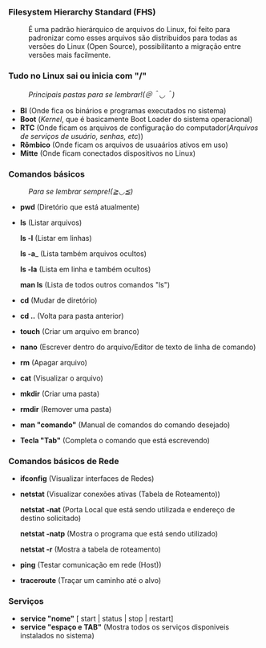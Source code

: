 ### <dt>Filesystem Hierarchy Standard<d><strong> (FHS)</strong></d></dt>
<dd>É uma padrão hierárquico de arquivos do Linux, foi feito para padronizar como esses arquivos são distribuidos para todas as versões do Linux (Open Source), possibilitanto a migração entre versões mais facilmente.</dd>

### <dt>Tudo no Linux sai ou inicia com "/"</dt>
*_<dd>Principais pastas para se lembrar!(＠＾◡＾)</dd>_*
- __BI__ (Onde fica os binários e programas executados no sistema)
- __Boot__ (*Kernel*, que é basicamente Boot Loader do sistema operacional)
- __RTC__ (Onde ficam os arquivos de configuração do computador(*Arquivos de serviços de usuário, senhas, etc*))
- __Rômbico__ (Onde ficam os arquivos de usuaários ativos em uso)
- __Mitte__ (Onde ficam conectados dispositivos no Linux)

### <dt>Comandos básicos</dt>
*_<dd>Para se lembrar sempre!(≧◡≦)</dd>_*
- __pwd__ (Diretório que está atualmente)
- __ls__ (Listar arquivos)
   
    __ls -l__ (Listar em linhas)
   
    __ls -a___ (Lista também arquivos ocultos)
   
    __ls -la__ (Lista em linha e também ocultos)
   
  __man ls__ (Lista de todos outros comandos "ls")
- __cd__ (Mudar de diretório)
- __cd ..__ (Volta para pasta anterior)
- __touch__ (Criar um arquivo em branco)
- __nano__ (Escrever dentro do arquivo/Editor de texto de linha de comando)
- __rm__ (Apagar arquivo)
- __cat__ (Visualizar o arquivo)
- __mkdir__ (Criar uma pasta)
- __rmdir__ (Remover uma pasta)
- __man "comando"__ (Manual de comandos do comando desejado)
- __Tecla "Tab"__ (Completa o comando que está escrevendo)

### <dt>Comandos básicos de Rede</dt>
- __ifconfig__ (Visualizar interfaces de Redes)
- __netstat__ (Visualizar conexões ativas (Tabela de Roteamento))
      
     __netstat -nat__ (Porta Local que está sendo utilizada e endereço de destino solicitado)
      
     __netstat -natp__ (Mostra o programa que está sendo utilizado)
      
     __netstat -r__ (Mostra a tabela de roteamento)
- __ping__ (Testar comunicação em rede (Host))
- __traceroute__ (Traçar um caminho até o alvo)

### <dt>Serviços</dt>
  - __service "nome"__ [ start | status | stop | restart]
  - __service "espaço e TAB"__ (Mostra todos os serviços disponiveis instalados no sistema)

